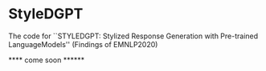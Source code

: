 # StyleDGPT
The code for ``STYLEDGPT: Stylized Response Generation with Pre-trained LanguageModels'' (Findings of EMNLP2020)

**** come soon ******
